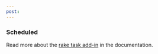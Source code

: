 ```yaml
---
post: 
---
```


### Scheduled
Read more about the [rake task add-in](http://help.cloud66.com/stack-add-ins/rake-task) in the documentation.

